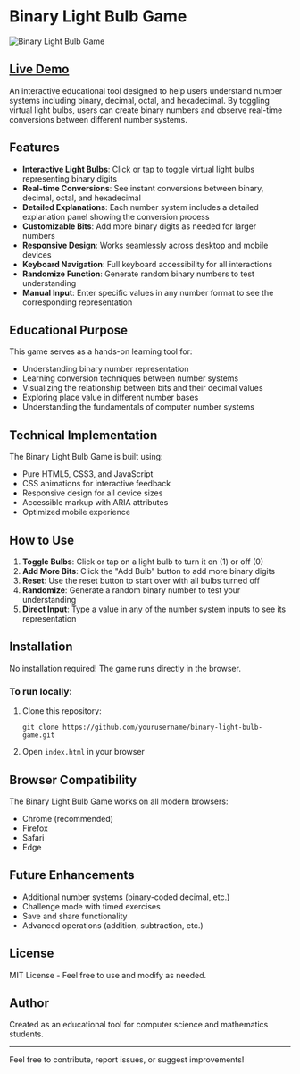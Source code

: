# Binary Light Bulb Game

![Binary Light Bulb Game](https://i.imgur.com/V2LDWKG.png)

## [Live Demo](https://allain-afk.github.io/BINARY/)

An interactive educational tool designed to help users understand number systems including binary, decimal, octal, and hexadecimal. By toggling virtual light bulbs, users can create binary numbers and observe real-time conversions between different number systems.

## Features

- **Interactive Light Bulbs**: Click or tap to toggle virtual light bulbs representing binary digits
- **Real-time Conversions**: See instant conversions between binary, decimal, octal, and hexadecimal
- **Detailed Explanations**: Each number system includes a detailed explanation panel showing the conversion process
- **Customizable Bits**: Add more binary digits as needed for larger numbers
- **Responsive Design**: Works seamlessly across desktop and mobile devices
- **Keyboard Navigation**: Full keyboard accessibility for all interactions
- **Randomize Function**: Generate random binary numbers to test understanding
- **Manual Input**: Enter specific values in any number format to see the corresponding representation

## Educational Purpose

This game serves as a hands-on learning tool for:
- Understanding binary number representation
- Learning conversion techniques between number systems
- Visualizing the relationship between bits and their decimal values
- Exploring place value in different number bases
- Understanding the fundamentals of computer number systems

## Technical Implementation

The Binary Light Bulb Game is built using:
- Pure HTML5, CSS3, and JavaScript
- CSS animations for interactive feedback
- Responsive design for all device sizes
- Accessible markup with ARIA attributes
- Optimized mobile experience

## How to Use

1. **Toggle Bulbs**: Click or tap on a light bulb to turn it on (1) or off (0)
2. **Add More Bits**: Click the "Add Bulb" button to add more binary digits
3. **Reset**: Use the reset button to start over with all bulbs turned off
4. **Randomize**: Generate a random binary number to test your understanding
5. **Direct Input**: Type a value in any of the number system inputs to see its representation

## Installation

No installation required! The game runs directly in the browser.

### To run locally:
1. Clone this repository:
   ```
   git clone https://github.com/yourusername/binary-light-bulb-game.git
   ```
2. Open `index.html` in your browser

## Browser Compatibility

The Binary Light Bulb Game works on all modern browsers:
- Chrome (recommended)
- Firefox
- Safari
- Edge

## Future Enhancements

- Additional number systems (binary-coded decimal, etc.)
- Challenge mode with timed exercises
- Save and share functionality
- Advanced operations (addition, subtraction, etc.)

## License

MIT License - Feel free to use and modify as needed.

## Author

Created as an educational tool for computer science and mathematics students.

---

Feel free to contribute, report issues, or suggest improvements! 
